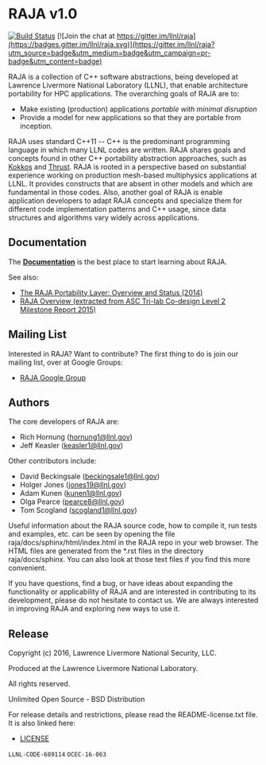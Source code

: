 RAJA v1.0
============

[![Build Status](https://travis-ci.org/LLNL/RAJA.svg?branch=develop)](https://travis-ci.org/LLNL/RAJA)
[![Join the chat at https://gitter.im/llnl/raja](https://badges.gitter.im/llnl/raja.svg)](https://gitter.im/llnl/raja?utm_source=badge&utm_medium=badge&utm_campaign=pr-badge&utm_content=badge)

RAJA is a collection of C++ software abstractions, being developed at
Lawrence Livermore National Laboratory (LLNL), that enable architecture
portability for HPC applications. The overarching goals of RAJA are to:

  * Make existing (production) applications *portable with minimal disruption*
  * Provide a model for new applications so that they are portable from
    inception.

RAJA uses standard C++11 -- C++ is the predominant programming language in
which many LLNL codes are written. RAJA shares goals and concepts found in
other C++ portability abstraction approaches, such as
[Kokkos](https://github.com/kokkos/kokkos)
and [Thrust](https://developer.nvidia.com/thrust). RAJA is rooted in
a perspective based on substantial experience working on production
mesh-based multiphysics applications at LLNL. It provides constructs that
are absent in other models and which are fundamental in those codes. Also,
another goal of RAJA is enable application developers to adapt RAJA concepts
and specialize them for different code implementation patterns and C++ usage,
since data structures and algorithms vary widely across applications.

Documentation
-----------------

The [**Documentation**](http://software.llnl.gov/RAJA/) is the best place
to start learning about RAJA.

See also:

  * [The RAJA Portability Layer: Overview and Status (2014)](http://software.llnl.gov/RAJA/_static/RAJAStatus-09.2014_LLNL-TR-661403.pdf)
  * [RAJA Overview (extracted from ASC Tri-lab Co-design Level 2 Milestone Report 2015)](http://software.llnl.gov/RAJA/_static/RAJAOverview-Trilab-09.2015_LLNL-TR-677453.pdf)

Mailing List
-----------------

Interested in RAJA? Want to contribute? The first thing to do is join our mailing list, over at Google Groups:
- [RAJA Google Group](https://groups.google.com/forum/#!forum/raja-users)

Authors
-----------

The core developers of RAJA are:

  * Rich Hornung (hornung1@llnl.gov)
  * Jeff Keasler (keasler1@llnl.gov)

Other contributors include:

  * David Beckingsale (beckingsale1@llnl.gov)
  * Holger Jones (jones19@llnl.gov)
  * Adam Kunen (kunen1@llnl.gov)
  * Olga Pearce (pearce8@llnl.gov)
  * Tom Scogland (scogland1@llnl.gov)

Useful information about the RAJA source code, how to compile it,
run tests and examples, etc. can be seen by opening the file
raja/docs/sphinx/html/index.html in the RAJA repo in your web browser. The
HTML files are generated from the *.rst files in the directory raja/docs/sphinx.
You can also look at those text files if you find this more convenient.

If you have questions, find a bug, or have ideas about expanding the
functionality or applicability of RAJA and are interested in contributing
to its development, please do not hesitate to contact us. We are always
interested in improving RAJA and exploring new ways to use it.

Release
-----------

Copyright (c) 2016, Lawrence Livermore National Security, LLC.

Produced at the Lawrence Livermore National Laboratory.

All rights reserved.

Unlimited Open Source - BSD Distribution

For release details and restrictions, please read the README-license.txt file.
It is also linked here:
- [LICENSE](./README-license.txt)

`LLNL-CODE-689114`  `OCEC-16-063`
